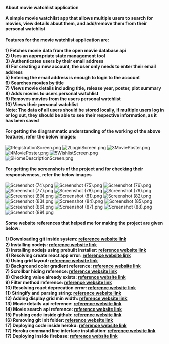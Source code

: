**About movie watchlist application<br/><br/>**
**A simple movie watchlist app that allows multiple users to search for movies, view details about them, and add/remove them from their personal watchlist<br/><br/>**
**Features for the movie watchlist application are:<br/><br/>**
**1) Fetches movie data from the open movie database api<br/>**
**2) Uses an appropriate state management tool<br/>**
**3) Authenticates users by their email address<br/>**
**4) For creating a new account, the user only needs to enter their email address<br/>**
**5) Entering the email address is enough to login to the account<br/>**
**6) Searches movies by title<br/>**
**7) Views movie details including title, release year, poster, plot summary<br/>**
**8) Adds movies to users personal watchlist<br/>**
**9) Removes movies from the users personal watchlist<br/>**
**10) Views their personal watchlist<br/>**
**Note: The data of all users should be stored locally, if multiple users log in or log out, they should be able to see their respective information, as it has been saved<br/><br/>**
**For getting the diagrammatic understanding of the working of the above features, refer the below images:<br/><br/>**
![1RegistrationScreen.png](src%2Fassets%2Fdocuments%2F1RegistrationScreen.png)
![2LoginScreen.png](src%2Fassets%2Fdocuments%2F2LoginScreen.png)
![3MoviePoster.png](src%2Fassets%2Fdocuments%2F3MoviePoster.png)
![4MoviePoster.png](src%2Fassets%2Fdocuments%2F4MoviePoster.png)
![5WishlistScreen.png](src%2Fassets%2Fdocuments%2F5WishlistScreen.png)
![6HomeDescriptionScreen.png](src%2Fassets%2Fdocuments%2F6HomeDescriptionScreen.png)
**<br/><br/>For getting the screenshots of the project and for checking their responsiveness, refer the below images<br/><br/>**
![Screenshot (74).png](src%2Fassets%2Fscreenshots%2FScreenshot%20%2874%29.png)
![Screenshot (75).png](src%2Fassets%2Fscreenshots%2FScreenshot%20%2875%29.png)
![Screenshot (76).png](src%2Fassets%2Fscreenshots%2FScreenshot%20%2876%29.png)
![Screenshot (77).png](src%2Fassets%2Fscreenshots%2FScreenshot%20%2877%29.png)
![Screenshot (78).png](src%2Fassets%2Fscreenshots%2FScreenshot%20%2878%29.png)
![Screenshot (79).png](src%2Fassets%2Fscreenshots%2FScreenshot%20%2879%29.png)
![Screenshot (80).png](src%2Fassets%2Fscreenshots%2FScreenshot%20%2880%29.png)
![Screenshot (81).png](src%2Fassets%2Fscreenshots%2FScreenshot%20%2881%29.png)
![Screenshot (82).png](src%2Fassets%2Fscreenshots%2FScreenshot%20%2882%29.png)
![Screenshot (83).png](src%2Fassets%2Fscreenshots%2FScreenshot%20%2883%29.png)
![Screenshot (84).png](src%2Fassets%2Fscreenshots%2FScreenshot%20%2884%29.png)
![Screenshot (85).png](src%2Fassets%2Fscreenshots%2FScreenshot%20%2885%29.png)
![Screenshot (86).png](src%2Fassets%2Fscreenshots%2FScreenshot%20%2886%29.png)
![Screenshot (87).png](src%2Fassets%2Fscreenshots%2FScreenshot%20%2887%29.png)
![Screenshot (88).png](src%2Fassets%2Fscreenshots%2FScreenshot%20%2888%29.png)
![Screenshot (89).png](src%2Fassets%2Fscreenshots%2FScreenshot%20%2889%29.png)
**<br/><br/>Some website references that helped me for making the project are given below:<br/><br/>**
**1) Downloading git inside system: [reference website link](https://git-scm.com/downloads/win)<br/>**
**2) Installing nodejs: [reference website link](https://www.geeksforgeeks.org/installation-of-node-js-on-windows/)<br/>**
**3) Installing nodejs using prebuilt installer: [reference website link](https://nodejs.org/en/download/prebuilt-installer)<br/>**
**4) Resolving create react app error: [reference website link](https://stackoverflow.com/questions/59561788/im-getting-error-like-this-while-creating-react-app)<br/>**
**5) Using grid layout: [reference website link](https://nikakharebava.medium.com/creating-cards-with-grid-layout-56a2f58ec338)<br/>**
**6) Background color gradient reference: [reference website link](https://cssgradient.io/gradient-backgrounds)<br/>**
**7) Scrollbar hiding reference: [reference website link](https://www.w3schools.com/howto/howto_css_hide_scrollbars.asp)<br/>**
**8) Checking value already exists: [reference website link](https://stackoverflow.com/questions/22844560/check-if-object-value-exists-within-a-javascript-array-of-objects-and-if-not-add)<br/>**
**9) Filter method reference: [reference website link](https://www.geeksforgeeks.org/how-to-use-map-and-filter-simultaneously-on-an-array-using-javascript/)<br/>**
**10) Resolving react deprecation error: [reference website link](https://stackoverflow.com/questions/71668256/deprecation-notice-reactdom-render-is-no-longer-supported-in-react-18)<br/>**
**11) Stringify and parsing string: [reference website link](https://www.w3schools.com/js/js_json_stringify.asp)<br/>**
**12) Adding display grid min width: [reference website link](https://www.lambdatest.com/blog/css-grid-repeat/)<br/>**
**13) Movie details api reference: [reference website link](https://www.omdbapi.com/?apikey=1db50280&t=Batman%20Begins&page=1)<br/>**
**14) Movie search api reference: [reference website link](https://www.omdbapi.com/?apikey=1db50280&s=Batman%20Begins&page=1)<br/>**
**15) Pushing code inside github: [reference website link](https://zapier.com/blog/how-to-push-to-github/)<br/>**
**16) Removing git init folder: [reference website link](https://stackoverflow.com/questions/3212459/is-there-a-command-to-undo-git-init)<br/>**
**17) Deploying code inside heroku: [reference website link](https://dev.to/mrcflorian/how-to-deploy-a-react-app-to-heroku-44ig)<br/>**
**17) Heroku command line interface installation: [reference website link](https://devcenter.heroku.com/articles/heroku-cli)<br/>**
**17) Deploying inside firebase: [reference website link](https://www.linkedin.com/pulse/deployhost-react-app-google-firebase-free-dhanesh-mane/)<br/>**
